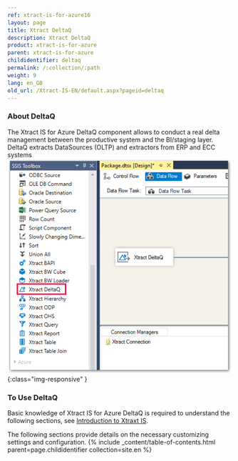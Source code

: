 ```yaml
---
ref: xtract-is-for-azure16
layout: page
title: Xtract DeltaQ
description: Xtract DeltaQ
product: xtract-is-for-azure
parent: xtract-is-for-azure
childidentifier: deltaq
permalink: /:collection/:path
weight: 9
lang: en_GB
old_url: /Xtract-IS-EN/default.aspx?pageid=deltaq
---
```

### About DeltaQ
The Xtract IS for Azure DeltaQ component allows to conduct a real delta management between the productive system and the BI/staging layer.
DeltaQ extracts DataSources (OLTP) and extractors from ERP and ECC systems 
![DeltaQ](/img/content/xis/xis_deltaq_overview.png){:class="img-responsive" }

### To Use DeltaQ
Basic knowledge of Xtract IS for Azure DeltaQ is required to understand the following sections, see [Introduction to Xtraxt IS](./introduction).

The following sections provide details on the necessary customizing settings and configuration.
{% include _content/table-of-contents.html parent=page.childidentifier collection=site.en %}

